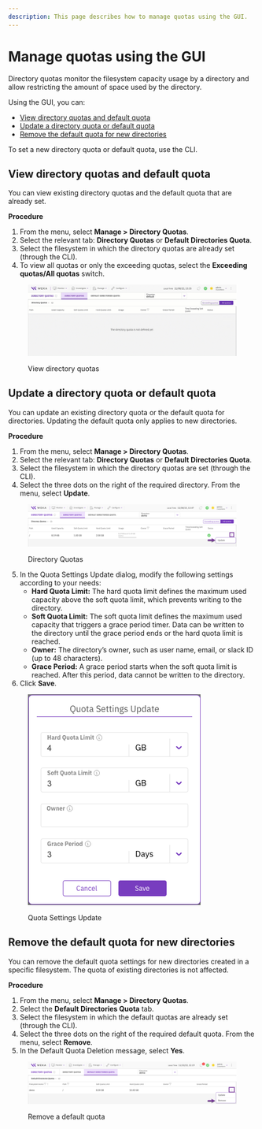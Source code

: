 ```yaml
---
description: This page describes how to manage quotas using the GUI.
---
```


# Manage quotas using the GUI

Directory quotas monitor the filesystem capacity usage by a directory and allow restricting the amount of space used by the directory.

Using the GUI, you can:

* [View directory quotas and default quota](manage-quotas-using-the-gui.md#view-directory-quotas-and-default-quota)
* [Update a directory quota or default quota](manage-quotas-using-the-gui.md#update-a-directory-quota-or-default-quota)
* [Remove the default quota for new directories](manage-quotas-using-the-gui.md#remove-the-default-quota-for-new-directories)

To set a new directory quota or default quota, use the CLI.

## View directory quotas and default quota

You can view existing directory quotas and the default quota that are already set.

**Procedure**

1. From the menu, select **Manage > Directory Quotas**.
2. Select the relevant tab: **Directory Quotas** or **Default Directories Quota**.
3. Select the filesystem in which the directory quotas are already set (through the CLI).
4. To view all quotas or only the exceeding quotas, select the **Exceeding quotas/All quotas** switch.

<figure><img src="../../.gitbook/assets/wmng_4_1_view_quotas.gif" alt=""><figcaption><p>View directory quotas</p></figcaption></figure>

## Update a directory quota or default quota

You can update an existing directory quota or the default quota for directories. Updating the default quota only applies to new directories.

**Procedure**

1. From the menu, select **Manage > Directory Quotas**.
2. Select the relevant tab: **Directory Quotas** or **Default Directories Quota**.
3. Select the filesystem in which the directory quotas are set (through the CLI).
4. Select the three dots on the right of the required directory. From the menu, select **Update**.

<figure><img src="../../.gitbook/assets/wmng_4_1_update_directory_quota_menu.png" alt=""><figcaption><p>Directory Quotas</p></figcaption></figure>

5. In the Quota Settings Update dialog, modify the following settings according to your needs:
   * **Hard Quota Limit:** The hard quota limit defines the maximum used capacity above the soft quota limit, which prevents writing to the directory.
   * **Soft Quota Limit:** The soft quota limit defines the maximum used capacity that triggers a grace period timer. Data can be written to the directory until the grace period ends or the hard quota limit is reached.
   * **Owner:** The directory’s owner, such as user name, email, or slack ID (up to 48 characters).
   * **Grace Period:** A grace period starts when the soft quota limit is reached. After this period, data cannot be written to the directory.
6. Click **Save**.

<figure><img src="../../.gitbook/assets/wmng_4_1_update_directory_quota.png" alt=""><figcaption><p>Quota Settings Update</p></figcaption></figure>

## Remove the default quota for new directories

You can remove the default quota settings for new directories created in a specific filesystem. The quota of existing directories is not affected.

**Procedure**

1. From the menu, select **Manage > Directory Quotas**.
2. Select the **Default Directories Quota** tab.
3. Select the filesystem in which the default quotas are already set (through the CLI).
4. Select the three dots on the right of the required default quota. From the menu, select **Remove**.
5. In the Default Quota Deletion message, select **Yes**.

<figure><img src="../../.gitbook/assets/wmng_remove_default_quota.png" alt=""><figcaption><p>Remove a default quota</p></figcaption></figure>
